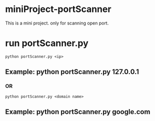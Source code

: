 # miniProject-portScanner
This is a mini project. only for scanning open port.

# run portScanner.py
```
python portScanner.py <ip>
```
## Example: python portScanner.py 127.0.0.1
### OR
```
python portScanner.py <domain name>
```
## Example: python portScanner.py google.com
